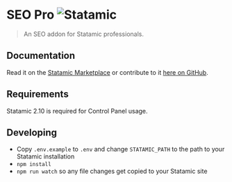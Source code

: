 # SEO Pro ![Statamic](https://img.shields.io/badge/statamic-2.10-blue.svg?style=flat-square)
> An SEO addon for Statamic professionals.

## Documentation

Read it on the [Statamic Marketplace](https://statamic.com/markeplace/addons/seo-pro) or contribute to it [here on GitHub](DOCUMENTATION.md).

## Requirements

Statamic 2.10 is required for Control Panel usage.

## Developing

- Copy `.env.example` to `.env` and change `STATAMIC_PATH` to the path to your Statamic installation
- `npm install`
- `npm run watch` so any file changes get copied to your Statamic site
